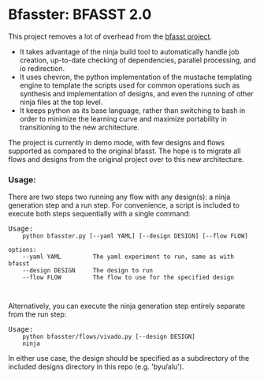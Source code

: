 # Bfasster: BFASST 2.0

This project removes a lot of overhead from the [bfasst project](https://github.com/byuccl/bfasst). 
* It takes advantage of the ninja build tool to automatically handle job creation, up-to-date checking of dependencies, parallel processing, and io redirection. 
* It uses chevron, the python implementation of the mustache templating engine to template the scripts used for common operations such as synthesis and implementation of designs, and even the running of other ninja files at the top level.
* It keeps python as its base language, rather than switching to bash in order to minimize the learning curve and maximize portability in transitioning to the new architecture.

The project is currently in demo mode, with few designs and flows supported as compared to the original bfasst. The hope is to migrate all flows and designs from the original project over to this new architecture.

### Usage:

There are two steps two running any flow with any design(s): a ninja generation step and a run step. For convenience, a script is included to execute both steps sequentially with a single command:

<pre>Usage:<code>
    python bfasster.py [--yaml YAML] [--design DESIGN] [--flow FLOW]

options:
    --yaml YAML         The yaml experiment to run, same as with bfasst
    --design DESIGN     The design to run
    --flow FLOW         The flow to use for the specified design


</code></pre>

Alternatively, you can execute the ninja generation step entirely separate from the run step:

<pre style="padding-top:0">Usage:<code>
    python bfasster/flows/vivado.py [--design DESIGN]
    ninja
</code></pre>
In either use case, the design should be specified as a subdirectory of the included designs directory in this repo (e.g. 'byu/alu').